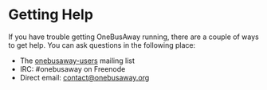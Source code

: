 # Getting Help

If you have trouble getting OneBusAway running, there are a couple of ways to get help.  You can ask questions in the following place:

* The [onebusaway-users](https://groups.google.com/group/onebusaway-users) mailing list
* IRC: #onebusaway on Freenode 
* Direct email: [contact@onebusaway.org](mailto:contact@onebusaway.org)
